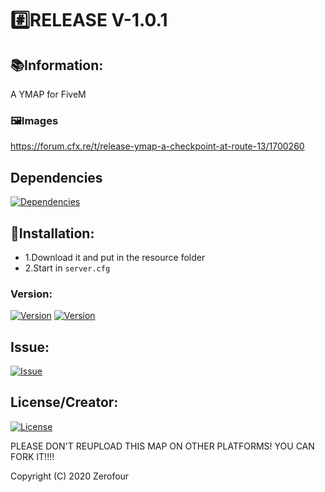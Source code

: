 
# #️⃣RELEASE V-1.0.1

## 📚Information:
A YMAP for FiveM 

### 🖼️Images
https://forum.cfx.re/t/release-ymap-a-checkpoint-at-route-13/1700260

## Dependencies
[![Dependencies](https://img.shields.io/badge/requirement-FiveM%20Server-red)](https://github.com/citizenfx/cfx-server-data)

## 🔧Installation:
- 1.Download it and put in the resource folder
- 2.Start in `server.cfg`

### Version:
[![Version](https://img.shields.io/github/v/tag/Zerofour04/Checkpoint-Route13?style=for-the-badge)](https://github.com/Zerofour04/Checkpoint-Route13/releases/tag/1.0.1)
[![Version](https://img.shields.io/github/downloads/Zerofour04/Checkpoint-Route13/1.0/total?style=for-the-badge)](https://github.com/Zerofour04/Checkpoint-Route13/releases/tag/1.0)

## Issue: 
[![Issue](https://img.shields.io/github/issues/Zerofour04/Checkpoint-Route13?style=for-the-badge)](https://github.com/Zerofour04/Checkpoint-Route13/issues)

## License/Creator:
[![License](https://img.shields.io/github/license/Zerofour04/Checkpoint-Route13?style=for-the-badge)](https://github.com/Zerofour04/Checkpoint-Route13/blob/master/LICENSE)

PLEASE DON'T REUPLOAD THIS MAP ON OTHER PLATFORMS! YOU CAN FORK IT!!!!

Copyright (C) 2020 Zerofour

